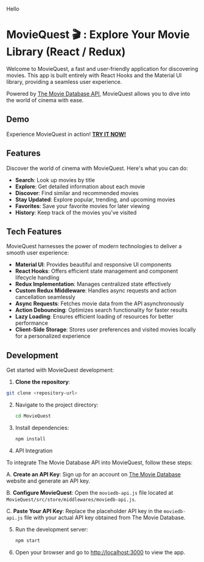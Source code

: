 Hello

# MovieQuest 🎬 : Explore Your Movie Library (React / Redux)

Welcome to MovieQuest, a fast and user-friendly application for discovering movies. This app is built entirely with React Hooks and the Material UI library, providing a seamless user experience.

Powered by [The Movie Database API](https://developers.themoviedb.org/3/getting-started/introduction), MovieQuest allows you to dive into the world of cinema with ease.

## Demo

Experience MovieQuest in action! [**TRY IT NOW!**](https://world-moviequest.netlify.app/)

## Features

Discover the world of cinema with MovieQuest. Here's what you can do:

- **Search**: Look up movies by title
- **Explore**: Get detailed information about each movie
- **Discover**: Find similar and recommended movies
- **Stay Updated**: Explore popular, trending, and upcoming movies
- **Favorites**: Save your favorite movies for later viewing
- **History**: Keep track of the movies you've visited

## Tech Features

MovieQuest harnesses the power of modern technologies to deliver a smooth user experience:

- **Material UI**: Provides beautiful and responsive UI components
- **React Hooks**: Offers efficient state management and component lifecycle handling
- **Redux Implementation**: Manages centralized state effectively
- **Custom Redux Middleware**: Handles async requests and action cancellation seamlessly
- **Async Requests**: Fetches movie data from the API asynchronously
- **Action Debouncing**: Optimizes search functionality for faster results
- **Lazy Loading**: Ensures efficient loading of resources for better performance
- **Client-Side Storage**: Stores user preferences and visited movies locally for a personalized experience

## Development

Get started with MovieQuest development:

1. **Clone the repository**:

```bash
git clone <repository-url>
```

2. Navigate to the project directory:

   ```bash
   cd MovieQuest
   ```

3. Install dependencies:

   ```bash
   npm install
   ```

4. API Integration

To integrate The Movie Database API into MovieQuest, follow these steps:

A. **Create an API Key**: Sign up for an account on [The Movie Database](https://www.themoviedb.org/) website and generate an API key.

B. **Configure MovieQuest**: Open the `moviedb-api.js` file located at `MovieQuest/src/store/middlewares/moviedb-api.js`.

C. **Paste Your API Key**: Replace the placeholder API key in the `moviedb-api.js` file with your actual API key obtained from The Movie Database.

5. Run the development server:

   ```bash
   npm start
   ```

6. Open your browser and go to [http://localhost:3000](http://localhost:3000) to view the app.
